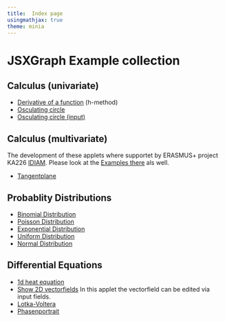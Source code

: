 ```yaml
---
title:  Index page
usingmathjax: true
theme: minia
---
```


# JSXGraph Example collection

## Calculus (univariate)

- [Derivative of a function](./JSXGraphExamples/Calculus-Derivative.html) (h-method)
- [Osculating circle](./JSXGraphExamples/Kruemmungskreis.html)
- [Osculating circle (input)](./JSXGraphExamples/Kruemmungskreis-input.html)

## Calculus (multivariate)
The development of these applets where supportet by ERASMUS+ project KA226 [IDIAM](idiamath.github.io). Please look at the [Examples there](https://idiamath.github.io/JSXGraphExamples/JSXGraphExamples.html) als well.

- [Tangentplane](./JSXGraphExamples/Tangentplane.html)





## Probablity Distributions

- [Binomial Distribution](./JSXGraphExamples/DistributionBinomial.html)
- [Poisson Distribution](./JSXGraphExamples/DistributionPoisson.html)
- [Exponential Distribution](./JSXGraphExamples/DistributionExponential.html)
- [Uniform Distribution](./JSXGraphExamples/DistributionUniform.html)
- [Normal Distribution](./JSXGraphExamples/DistributionNormal.html)

## Differential Equations
- [1d heat equation](./JSXGraphExamples/SolutionHeatEquationStat.html)
- [Show 2D vectorfields](./JSXGraphExamples/Vektorfelder-anzeigen-input.html) In this applet the vectorfield can be edited via input fields.
- [Lotka-Voltera](./JSXGraphExamples/vectorfield-Lotka.html) 
- [Phasenportrait](./JSXGraphExamples/Phasenportrait.html)
